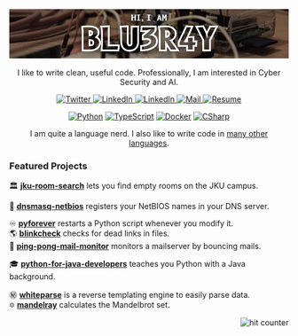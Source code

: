<img style="max-width: 100%;" src="blu3r4y-banner.jpg" />

<p align="center"> I like to write clean, useful code. Professionally, I am interested in Cyber Security and AI. </p>

<p align="center">
    <a href="https://twitter.com/blu3r4y_at" target="_blank">
        <img src="https://img.shields.io/badge/-Twitter-1da1f2?style=flat-square&logo=twitter&logoColor=white" alt="Twitter" />
    </a>
    <a href="https://www.linkedin.com/in/mario-kahlhofer" target="_blank">
        <img src="https://img.shields.io/badge/LinkedIn-0e76a8?style=flat-square&logo=linkedin&logoColor=white" alt="LinkedIn" />
    </a>
    <a href="https://scholar.google.com/citations?user=zLH6YHEAAAAJ" target="_blank">
        <img src="https://img.shields.io/badge/Scholar-4285f4?style=flat-square&logo=googlescholar&logoColor=white" alt="LinkedIn" />
    </a>
    <a href="mailto:mario.kahlhofer@gmail.com" target="_blank">
        <img src="https://img.shields.io/badge/-Mail-d14836?style=flat-square&logo=Gmail&logoColor=white" alt="Mail" />
    </a>
    <a href="https://mario.ac/cv/" target="_blank">
        <img src="https://img.shields.io/badge/Resume-gray?style=flat-square&logo=dynatrace&logoColor=white" alt="Resume" />
    </a>
</p>

<p align="center">
    <a href="https://github.com/blu3r4y"><img src="https://img.shields.io/badge/python-black?style=for-the-badge&logo=python&logoColor=white" alt="Python" /></a>
    <a href="https://github.com/blu3r4y"><img src="https://img.shields.io/badge/typescript-black?style=for-the-badge&logo=typescript&logoColor=white" alt="TypeScript" /></a>
    <a href="https://github.com/blu3r4y"><img src="https://img.shields.io/badge/docker-black?style=for-the-badge&logo=docker&logoColor=white" alt="Docker" /></a>
    <a href="https://github.com/blu3r4y"><img src="https://img.shields.io/badge/c%23-black?style=for-the-badge&logo=sharp&logoColor=white" alt="CSharp" /></a>
</p>

<p align="center"> I am quite a language nerd. I also like to write code in <a href="https://github.com/blu3r4y/AdventOfLanguages2020">many other languages</a>. </p>

### Featured Projects

🏛️ [**jku-room-search**](https://github.com/blu3r4y/jku-room-search) lets you find empty rooms on the JKU campus. <br/>

🐬 [**dnsmasq-netbios**](https://github.com/blu3r4y/docker-dnsmasq-netbios) registers your NetBIOS names in your DNS server. <br/>

♾️ [**pyforever**](https://github.com/blu3r4y/pyforever) restarts a Python script whenever you modify it. <br/>
🌎 [**blinkcheck**](https://github.com/blu3r4y/blinkcheck) checks for dead links in files. <br/>
🏓 [**ping-pong-mail-monitor**](https://github.com/blu3r4y/ping-pong-mail-monitor) monitors a mailserver by bouncing mails. <br/>

🎓 [**python-for-java-developers**](https://github.com/blu3r4y/python-for-java-developers) teaches you Python with a Java background. <br/>

㊙️ [**whiteparse**](https://github.com/blu3r4y/Whiteparse) is a reverse templating engine to easily parse data. <br/>
🔯 [**mandelray**](https://github.com/blu3r4y/Mandelray) calculates the Mandelbrot set. <br/>

<img align="right" float="right" src="https://hits.seeyoufarm.com/api/count/incr/badge.svg?url=https%3A%2F%2Fgithub.com%2Fblu3r4y&count_bg=%23777&title_bg=%23333&icon=github.svg&icon_color=white&title=clicks&edge_flat=true" alt="hit counter" />
